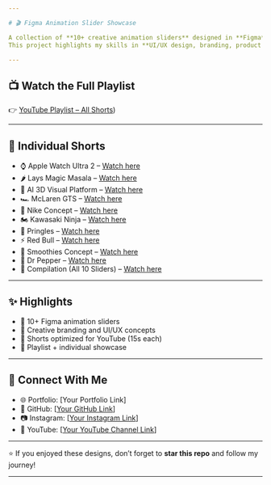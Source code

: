 ```yaml
---

# 🎬 Figma Animation Slider Showcase

A collection of **10+ creative animation sliders** designed in **Figma** and brought to life as **YouTube Shorts**.
This project highlights my skills in **UI/UX design, branding, product concepts, and motion design**.

---
```


## 📺 Watch the Full Playlist

👉 [YouTube Playlist – All Shorts](https://youtube.com/playlist?list=PLRdYkxjmZMHjMG_RiHv1DB2FPBilDmbaB&si=EYVLCbXkVAEtFBNT))

---

## 🎥 Individual Shorts

* ⌚ Apple Watch Ultra 2 – [Watch here](https://youtube.com/shorts/OJudqIyl4Es?si=nOaD3bLGgmtSXbsh)
* 🌶️ Lays Magic Masala – [Watch here](https://youtube.com/shorts/ZRZvjhFaTR0?si=W-2eeqeHz0FEOk_l)
* 🤖 AI 3D Visual Platform – [Watch here](https://youtube.com/shorts/rd0_1XzeGQg?si=GuS0alykEXv_cPz4)
* 🏎️ McLaren GTS – [Watch here](https://youtube.com/shorts/oCuADHMhOdQ?si=6nPC4Cga6Qc-NymC)
* 👟 Nike Concept – [Watch here](https://youtube.com/shorts/OvbtzXngEnM?si=Cz0XrHK2ffOnv7_0)
* 🏍️ Kawasaki Ninja – [Watch here](https://youtube.com/shorts/EAIuZACW7wc?si=q52JAZYxMAnmuYSy)
* 🍟 Pringles – [Watch here](https://youtube.com/shorts/PX0H6W3OYbA?si=7f4BYk5RKFe8NNcR)
* ⚡ Red Bull – [Watch here](https://youtube.com/shorts/4OQj6wJzJwE?si=Jztfu0JA1aYBVI8R)
* 🍓 Smoothies Concept – [Watch here](https://youtube.com/shorts/Hvj4lSarAFE?si=fs9fQjR5zSx3T9SP)
* 🥤 Dr Pepper – [Watch here](https://youtube.com/shorts/vVz1r5WF_Vo?si=o5xa26Hn1yUfVZ_n)
* 🎉 Compilation (All 10 Sliders) – [Watch here](https://youtube.com/shorts/3V0iT2vpE10?si=AbiNod8zq2eVB-xR)

---

## ✨ Highlights

* 🔹 10+ Figma animation sliders
* 🔹 Creative branding and UI/UX concepts
* 🔹 Shorts optimized for YouTube (15s each)
* 🔹 Playlist + individual showcase

---

## 📢 Connect With Me

* 🌐 Portfolio: \[Your Portfolio Link]
* 🐙 GitHub: \[[Your GitHub Link](https://github.com/din24)]
* 📷 Instagram: \[[Your Instagram Link](https://www.instagram.com/dinesh_vj2/?igsh=YWRsbHQzZ283cGVz#)]
* 🎥 YouTube: \[[Your YouTube Channel Link](https://www.youtube.com/channel/UCKyPysGjcxfYG5YkQEJwYOA)]

---

⭐ If you enjoyed these designs, don’t forget to **star this repo** and follow my journey!

---
